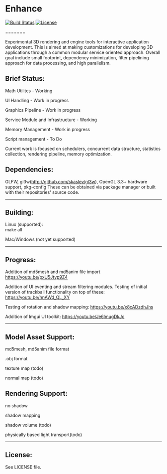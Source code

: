 # Enhance

[![Build Status](https://travis-ci.org/clearlycloudy/enhance.svg?branch=master)](https://travis-ci.org/clearlycloudy/enhance)
[![License](https://img.shields.io/:license-bsd-blue.svg?style=round-square)](https://github.com/clearlycloudy/enhance/blob/master/LICENSE.txt)

=======

Experimental 3D rendering and engine tools for interactive application development. This is aimed at making customizations for developing 3D applications through a common modular service oriented approach. Overall goal include small footprint, dependency minimization, filter pipelining approach for data processing, and high parallelism.

## Brief Status:

Math Utilites  - Working

UI Handling  - Work in progress

Graphics Pipeline  - Work in progress

Service Module and Infrastructure - Working

Memory Management  - Work in progress

Script management  - To Do

Current work is focused on schedulers, concurrent data structure, statistics collection, rendering pipeline, memory optimization.

## Dependencies:

GLFW, gl3w(http://github.com/skaslev/gl3w), OpenGL 3.3+ hardware support, pkg-config
These can be obtained via package manager or built with their repositories' source code.

--------------------------------------------

## Building:

Linux (supported):  
make all

Mac/Windows (not yet supported)

--------------------------------------------

## Progress:

Addition of md5mesh and md5anim file import
https://youtu.be/pxU5Jtvp9Z4

Addition of UI eventing and stream filtering modules. Testing of initial version of trackball functionality on top of these:
https://youtu.be/hnAWd_QL_XY

Testing of rotation and shadow mapping:
https://youtu.be/x8cADzdhJhs

Addition of Imgui UI toolkit:
https://youtu.be/Je6lmugDkJc

--------------------------------------------

## Model Asset Support:

md5mesh, md5anim file format

.obj format

texture map (todo)

normal map (todo)

## Rendering Support:

no shadow

shadow mapping

shadow volume (todo)

physically based light transport(todo)

--------------------------------------------

## License:

See LICENSE file.
